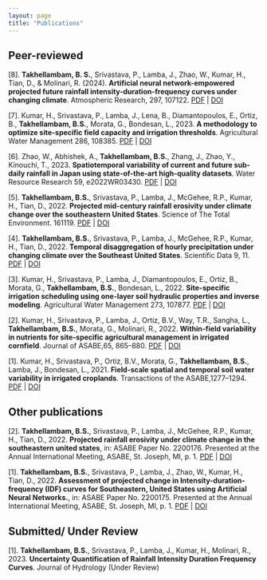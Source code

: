 ```yaml
---
layout: page
title: "Publications"
---
```


## Peer-reviewed
[8]. **Takhellambam, B. S.**, Srivastava, P., Lamba, J., Zhao, W., Kumar, H., Tian, D., & Molinari, R. (2024). **Artificial neural network-empowered projected future rainfall intensity-duration-frequency curves under changing climate**. Atmospheric Research, 297, 107122. [PDF](/File/paper1.pdf) | [DOI](https://doi.org/10.1016/j.atmosres.2023.107122)

[7]. Kumar, H., Srivastava, P., Lamba, J., Lena, B., Diamantopoulos, E., Ortiz, B., **Takhellambam, B.S.**, Morata, G., Bondesan, L., 2023. **A methodology to optimize site-specific field capacity and irrigation thresholds**. Agricultural Water Management 286, 108385. [PDF](/File/paper1) | [DOI](https://doi.org/10.1016/j.agwat.2023.108385)

[6]. Zhao, W., Abhishek, A., **Takhellambam, B.S.**, Zhang, J., Zhao, Y., Kinouchi, T., 2023. **Spatiotemporal variability of current and future sub-daily rainfall in Japan using state-of-the-art high-quality datasets**. Water Resource Research 59, e2022WR03430. [PDF](/File/paper1) | [DOI](https://doi.org/10.1029/2022WR034305)

[5]. **Takhellambam, B.S.**, Srivastava, P., Lamba, J., McGehee, R.P., Kumar, H., Tian, D., 2022. **Projected mid-century rainfall erosivity under climate change over the southeastern United States**. Science of The Total Environment. 161119. [PDF](/File/paper1) | [DOI](https://doi.org/10.1016/j.scitotenv.2022.161119)

[4]. **Takhellambam, B.S.**, Srivastava, P., Lamba, J., McGehee, R.P., Kumar, H., Tian, D., 2022. **Temporal disaggregation of hourly precipitation under changing climate over the Southeast United States**. Scientific Data 9, 11. [PDF](/File/paper1) | [DOI](https://doi.org/10.1038/s41597-022-01304-7)

[3]. Kumar, H., Srivastava, P., Lamba, J., Diamantopoulos, E., Ortiz, B., Morata, G., **Takhellambam, B.S.**, Bondesan, L., 2022. **Site-specific irrigation scheduling using one-layer soil hydraulic properties and inverse modeling**. Agricultural Water Management 273, 107877. [PDF](https://github.com/your-repo-path/filename.pdf) | [DOI](https://doi.org/10.1016/j.agwat.2022.107877)

[2]. Kumar, H., Srivastava, P., Lamba, J., Ortiz, B.V., Way, T.R., Sangha, L., **Takhellambam, B.S.**, Morata, G., Molinari, R., 2022. **Within-field variability in nutrients for site-specific agricultural management in irrigated cornfield**. Journal of ASABE,65, 865–880. [PDF](https://github.com/your-repo-path/filename.pdf) | [DOI](https://doi.org/10.13031/ja.15042)

[1]. Kumar, H., Srivastava, P., Ortiz, B.V., Morata, G., **Takhellambam, B.S.**, Lamba, J., Bondesan, L., 2021. **Field-scale spatial and temporal soil water variability in irrigated croplands**. Transactions of the ASABE,1277–1294. [PDF](https://github.com/your-repo-path/filename.pdf) | [DOI](https://doi.org/10.13031/trans.14335)

## Other publications

[2]. **Takhellambam, B.S.**, Srivastava, P., Lamba, J., McGehee, R.P., Kumar, H., Tian, D., 2022. **Projected rainfall erosivity under climate change in the southeastern united states**, in: ASABE Paper No. 2200176. Presented at the Annual International Meeting, ASABE, St. Joseph, MI, p. 1. [PDF](https://github.com/your-repo-path/filename.pdf) | [DOI](https://doi.org/10.13031/aim.202200176)

[1]. **Takhellambam, B.S.**, Srivastava, P., Lamba, J., Zhao, W., Kumar, H., Tian, D., 2022. **Assessment of projected change in Intensity-duration-frequency (IDF) curves for Southeastern, United States using Artificial Neural Networks.**, in: ASABE Paper No. 2200175. Presented at the Annual International Meeting, ASABE, St. Joseph, MI, p. 1. [PDF](https://github.com/your-repo-path/filename.pdf) | [DOI](https://doi.org/10.13031/aim.202200175)

## Submitted/ Under Review

[1]. **Takhellambam, B.S.**, Srivastava, P., Lamba, J., Kumar, H., Molinari, R., 2023. **Uncertainty Quantification of Rainfall Intensity Duration Frequency Curves**. Journal of Hydrology (Under Review) 
